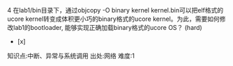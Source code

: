 4
在lab1/bin目录下，通过objcopy -O binary kernel kernel.bin可以把elf格式的ucore kernel转变成体积更小巧的binary格式的ucore kernel。为此，需要如何修改lab1的bootloader, 能够实现正确加载binary格式的ucore OS？ (hard)
- [x]

知识点:中断、异常与系统调用
出处:网络
难度:1
> 
